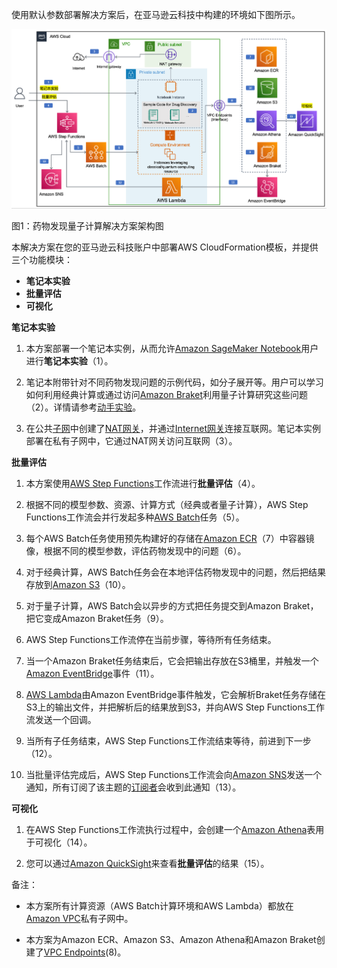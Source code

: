 使用默认参数部署解决方案后，在亚马逊云科技中构建的环境如下图所示。

![architecture](./images/architecture.png)

图1：药物发现量子计算解决方案架构图


本解决方案在您的亚马逊云科技账户中部署AWS CloudFormation模板，并提供三个功能模块：
 
  - **笔记本实验**
  - **批量评估**
  - **可视化**

**笔记本实验**

1. 本方案部署一个笔记本实例，从而允许[Amazon SageMaker Notebook](https://docs.aws.amazon.com/sagemaker/latest/dg/nbi.html)用户进行**笔记本实验**（1）。

2. 笔记本附带针对不同药物发现问题的示例代码，如分子展开等。用户可以学习如何利用经典计算或通过访问[Amazon Braket][braket]利用量子计算研究这些问题（2）。详情请参考[动手实验](workshop/background.md)。

3. 在公共[子网][subnet]中创建了[NAT网关][nat]，并通过[Internet网关][internet-gateway]连接互联网。笔记本实例部署在私有子网中，它通过NAT网关访问互联网（3）。

**批量评估**

1. 本方案使用[AWS Step Functions][step-functions]工作流进行**批量评估**（4）。

2. 根据不同的模型参数、资源、计算方式（经典或者量子计算），AWS Step Functions工作流会并行发起多种[AWS Batch][batch]任务（5）。

3. 每个AWS Batch任务使用预先构建好的存储在[Amazon ECR][ecr]（7）中容器镜像，根据不同的模型参数，评估药物发现中的问题（6）。

4. 对于经典计算，AWS Batch任务会在本地评估药物发现中的问题，然后把结果存放到[Amazon S3][s3]（10）。

5. 对于量子计算，AWS Batch会以异步的方式把任务提交到Amazon Braket，把它变成Amazon Braket任务（9）。

6. AWS Step Functions工作流停在当前步骤，等待所有任务结束。

7. 当一个Amazon Braket任务结束后，它会把输出存放在S3桶里，并触发一个[Amazon EventBridge][eventbridge]事件（11）。

8. [AWS Lambda][lambda]由Amazon EventBridge事件触发，它会解析Braket任务存储在S3上的输出文件，并把解析后的结果放到S3，并向AWS Step Functions工作流发送一个回调。

9. 当所有子任务结束，AWS Step Functions工作流结束等待，前进到下一步（12）。

10. 当批量评估完成后，AWS Step Functions工作流会向[Amazon SNS][sns]发送一个通知，所有订阅了该主题的[订阅者][subscribe-topic]会收到此通知（13）。

**可视化**

1. 在AWS Step Functions工作流执行过程中，会创建一个[Amazon Athena][athena]表用于可视化（14）。

2. 您可以通过[Amazon QuickSight][quicksight]来查看**批量评估**的结果（15）。

备注： 

- 本方案所有计算资源（AWS Batch计算环境和AWS Lambda）都放在[Amazon VPC][vpc]私有子网中。

- 本方案为Amazon ECR、Amazon S3、Amazon Athena和Amazon Braket创建了[VPC Endpoints][vpc-endpoints](8)。

[nat]: https://docs.aws.amazon.com/vpc/latest/userguide/vpc-nat-gateway.html
[subnet]: https://docs.aws.amazon.com/vpc/latest/userguide/VPC_Subnets.html
[internet-gateway]: https://docs.aws.amazon.com/vpc/latest/userguide/VPC_Internet_Gateway.html
[vpc]: https://docs.aws.amazon.com/vpc/latest/userguide/what-is-amazon-vpc.html
[athena]: https://docs.aws.amazon.com/athena/latest/ug/what-is.html
[lambda]: https://aws.amazon.com/lambda
[sns]: https://aws.amazon.com/sns/
[s3]: https://aws.amazon.com/s3/
[batch]: https://aws.amazon.com/batch/
[eventbridge]: https://aws.amazon.com/eventbridge/
[quicksight]: https://aws.amazon.com/quicksight/
[ecr]: https://aws.amazon.com/ecr/
[braket]: https://aws.amazon.com/braket/
[step-functions]: https://aws.amazon.com/step-functions/
[vpc-endpoints]: https://docs.aws.amazon.com/vpc/latest/privatelink/vpc-endpoints.html
[subscribe-topic]: ./deployment.md